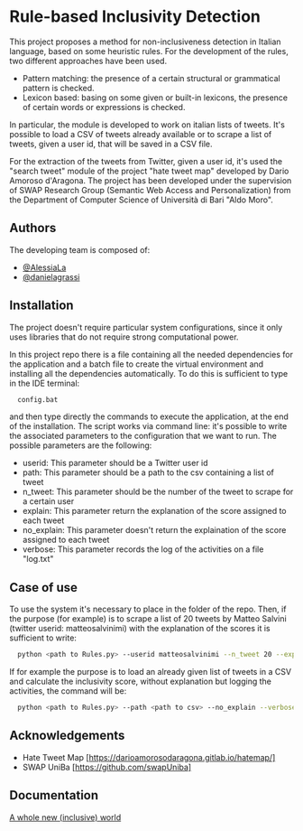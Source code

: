 
# Rule-based Inclusivity Detection

This project proposes a method for non-inclusiveness detection in Italian language, based on some heuristic rules.
For the development of the rules, two different approaches have been used.
- Pattern matching: the presence of a certain structural or grammatical pattern is checked.
- Lexicon based: basing on some given or built-in lexicons, the presence of certain words or expressions is checked.

In particular, the module is developed to work on italian lists of tweets.
It's possible to load a CSV of tweets already available or to scrape a list of tweets, given a user id, that will be saved in a CSV file.

For the extraction of the tweets from Twitter, given a user id, it's used the "search tweet" module of the project "hate tweet map" developed by Dario Amoroso d'Aragona.
The project has been developed under the supervision of SWAP Research Group (Semantic Web Access and Personalization) from the Department of Computer Science of Università di Bari "Aldo Moro".

## Authors

The developing team is composed of:
- [@AlessiaLa](https://www.github.com/AlessiaLa)
- [@danielagrassi](https://www.github.com/DanielaGrassi)


## Installation

The project doesn't require particular system configurations, since it only uses libraries that do not require strong computational power.

In this project repo there is a file containing all the needed dependencies for the application and a batch file to create the virtual environment and installing all the dependencies automatically.
To do this is sufficient to type in the IDE terminal:
```bash
  config.bat
```
and then type directly the commands to execute the application, at the end of the installation.
The script works via command line: it's possible to write the associated parameters to the configuration that we want to run.
The possible parameters are the following:
- userid: This parameter should be a Twitter user id
- path: This parameter should be a path to the csv containing a list of tweet
- n_tweet: This parameter should be the number of the tweet to scrape for a certain user
- explain: This parameter return the explanation of the score assigned to each tweet
- no_explain: This parameter doesn't return the explaination of the score assigned to each tweet
- verbose: This parameter records the log of the activities on a file "log.txt"


## Case of use
To use the system it's necessary to place in the folder of the repo.
Then, if the purpose (for example) is to scrape a list of 20 tweets by Matteo Salvini (twitter userid: matteosalvinimi) with the explanation of the scores it is sufficient to write:
```bash
  python <path to Rules.py> --userid matteosalvinimi --n_tweet 20 --explain 
```

If for example the purpose is to load an already given list of tweets in a CSV and calculate the inclusivity score, without explanation but logging the activities, the command will be:
```bash
  python <path to Rules.py> --path <path to csv> --no_explain --verbose
```
## Acknowledgements

 - Hate Tweet Map [https://darioamorosodaragona.gitlab.io/hatemap/] 
 - SWAP UniBa [https://github.com/swapUniba]
## Documentation

[A whole new (inclusive) world](https://linktodocumentation)

